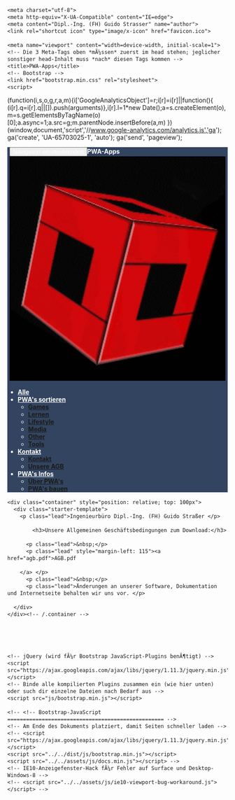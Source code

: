 ﻿<!DOCTYPE html>
<html lang="de">
  <head>
     
    <meta charset="utf-8">
    <meta http-equiv="X-UA-Compatible" content="IE=edge">
    <meta content="Dipl.-Ing. (FH) Guido Strasser" name="author">
 	<link rel="shortcut icon" type="image/x-icon" href="favicon.ico"> 
 	
    <meta name="viewport" content="width=device-width, initial-scale=1">
    <!-- Die 3 Meta-Tags oben *mÃ¼ssen* zuerst im head stehen; jeglicher sonstiger head-Inhalt muss *nach* diesen Tags kommen -->
    <title>PWA-Apps</title>
    <!-- Bootstrap -->
    <link href="bootstrap.min.css" rel="stylesheet">	
    <script>
(function(i,s,o,g,r,a,m){i['GoogleAnalyticsObject']=r;i[r]=i[r]||function(){
(i[r].q=i[r].q||[]).push(arguments)},i[r].l=1*new Date();a=s.createElement(o),
m=s.getElementsByTagName(o)[0];a.async=1;a.src=g;m.parentNode.insertBefore(a,m)
})(window,document,'script','//www.google-analytics.com/analytics.js','ga');
ga('create', 'UA-65703025-1', 'auto');
ga('send', 'pageview');
  </script>
  
  <!-- Adsense -->
  <script async src="https://pagead2.googlesyndication.com/pagead/js/adsbygoogle.js"></script>
<script>
  (adsbygoogle = window.adsbygoogle || []).push({
    google_ad_client: "ca-pub-8397765882296907",
    enable_page_level_ads: true
  });
</script>
  
  </head>
  
  <body>
   <!-- Fixierte Navbar -->
    <nav class="navbar navbar-inverse navbar-fixed-top" style="background-color: #334460; color: #FFFFFF; font-weight: bold; top: 15px;">
      <div class="container" style="color: #FFFFFF; ">
        <div class="navbar-header" style="margin-right: 5px; margin-left: 5px; text-align: left;">
          <button type="button" class="navbar-toggle collapsed" data-toggle="collapse" data-target="#navbar" aria-expanded="false" aria-controls="navbar" style="color: #FFFFFF">
            <span class="sr-only">Navigation ein-/ausblenden</span>
            <span class="icon-bar"></span>
            <span class="icon-bar"></span>
            <span class="icon-bar"></span>
          </button>PWA-Apps&nbsp;  <img alt="Logo" height="513" src="images/Logint1.gif" width="513"></div>
        <div id="navbar" class="navbar-collapse collapse">
          <ul class="nav navbar-nav">
            <li><a href="index.html" style="color: #FFFFFF">Alle</a></li>                      
            <li class="dropdown">
              <a href="#" class="dropdown-toggle" data-toggle="dropdown" role="button" aria-haspopup="true" aria-expanded="false" style="color: #FFFFFF">PWA's sortieren<span class="caret"></span></a>
              <ul class="dropdown-menu">
                <li><a href="games.html">Games</a></li>
                <li><a href="lernen.html">Lernen</a></li>
                <li><a href="lifestyle.html">Lifestyle</a></li>
				<li><a href="media.html">Media</a></li>
				<li><a href="other.html">Other</a></li>
				<li><a href="tools.html">Tools</a></li>
                <!--<li role="separator" class="divider"></li>
                <li class="dropdown-header">Dokumentationen:</li>
                <li><a href="Doku_Glasbau/dglindex.html">Doku Glasbau</a></li>
                <li><a href="Doku_Fensterbauer/dfeindex.html">Doku Der kleine Fensterbauer</a></li>
                <li><a href="Doku_Fenstermontage/dmindex.html">Doku Fenstermontage</a></li>
				<li><a href="Doku_Bauphysik/bauindex.html">Doku Bauphysik für Fensterbauer</a></li>
-->              </ul>			
            </li>
            <li class="dropdown">
              <a href="#" class="dropdown-toggle" data-toggle="dropdown" role="button" aria-haspopup="true" aria-expanded="false" style="color: #FFFFFF">Kontakt<span class="caret"></span></a>
              <ul class="dropdown-menu">
				<li><a href="kontakt.html">Kontakt</a></li>
				<li><a href="agb.html">Unsere AGB</a></li>
			  </ul>
			</li>
			<li class="dropdown">
              <a href="#" class="dropdown-toggle" data-toggle="dropdown" role="button" aria-haspopup="true" aria-expanded="false" style="color: #FFFFFF">PWA's Infos<span class="caret"></span></a>
              <ul class="dropdown-menu">
				<li><a href="pwa.html">Über PWA's</a></li>
				<li><a href="baupwa.html">PWA's bauen</a></li>
			  </ul>
			</li>
			<!-- <li><a href="baupwa.html" style="color: #FFFFFF">PWA's bauen</a></li> -->
			<!--<li><a href="preisliste.html" style="color: #FFFFFF">Preisliste</a></li> --> 
			<!--<li><a href="ueberuns.html" style="color: #FFFFFF">Über uns</a></li> -->  
         </ul>
        </div><!--/.nav-collapse -->
      </div>
    </nav>	
	
	
	<div class="container" style="position: relative; top: 100px">
      <div class="starter-template">
        <p class="lead">Ingenieurbüro Dipl.-Ing. (FH) Guido Straßer </p>
        
    		<h3>Unsere Allgemeinen Geschäftsbedingungen zum Download:</h3>
        
		  <p class="lead">&nbsp;</p>
		  <p class="lead" style="margin-left: 115"><a href="agb.pdf">AGB.pdf   		

		</a> </p>
		  <p class="lead">&nbsp;</p>
		  <p class="lead">Änderungen an unserer Software, Dokumentation und Internetseite behalten wir uns vor. </p>
		  		  
      </div>
    </div><!-- /.container -->
	
	
	
	
		
    <!-- jQuery (wird fÃ¼r Bootstrap JavaScript-Plugins benÃ¶tigt) -->
    <script src="https://ajax.googleapis.com/ajax/libs/jquery/1.11.3/jquery.min.js"></script>
    <!-- Binde alle kompilierten Plugins zusammen ein (wie hier unten) oder such dir einzelne Dateien nach Bedarf aus -->
    <script src="js/bootstrap.min.js"></script>
	
	<!-- <!-- Bootstrap-JavaScript
    ================================================== -->
    <!-- Am Ende des Dokuments platziert, damit Seiten schneller laden -->
    <!-- <script src="https://ajax.googleapis.com/ajax/libs/jquery/1.11.3/jquery.min.js"></script>
    <script src="../../dist/js/bootstrap.min.js"></script>
    <script src="../../assets/js/docs.min.js"></script> -->
    <!-- IE10-Anzeigefenster-Hack fÃ¼r Fehler auf Surface und Desktop-Windows-8 -->
    <!-- <script src="../../assets/js/ie10-viewport-bug-workaround.js"></script> -->
	      
	
  </body>
</html>
